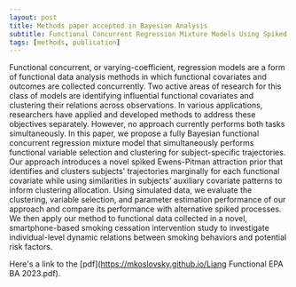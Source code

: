 ```yaml
---
layout: post
title: Methods paper accepted in Bayesian Analysis
subtitle: Functional Concurrent Regression Mixture Models Using Spiked Ewens-Pitman Attraction Priors
tags: [methods, publication]
---
```

Functional concurrent, or varying-coefficient, regression models are a form of functional data analysis methods 
in which functional covariates and outcomes are collected concurrently. Two active areas of research for this 
class of models are identifying influential functional covariates and clustering their relations across observations.
In various applications, researchers have applied and developed methods to address these objectives separately.
However, no approach currently performs both tasks simultaneously. In this paper, we propose a fully Bayesian 
functional concurrent regression mixture model that simultaneously performs functional variable selection and clustering 
for subject-specific trajectories. Our approach introduces a novel spiked Ewens-Pitman attraction prior that identifies
and  clusters subjects' trajectories marginally for each functional covariate while using similarities in subjects' 
auxiliary covariate patterns to inform clustering allocation. Using simulated data, we evaluate the clustering, variable selection, 
and parameter estimation performance of our approach and compare its performance with alternative spiked processes. 
We then apply our method to functional data collected in a novel, smartphone-based smoking cessation intervention study to investigate 
individual-level dynamic relations between smoking behaviors and potential risk factors.

Here's a link to the [pdf](https://mkoslovsky.github.io/Liang Functional EPA BA 2023.pdf).
